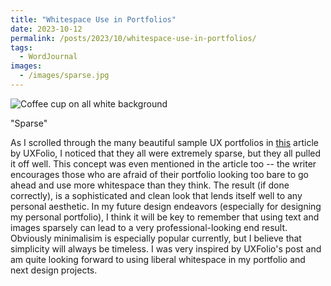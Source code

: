 ```yaml
---
title: "Whitespace Use in Portfolios"
date: 2023-10-12
permalink: /posts/2023/10/whitespace-use-in-portfolios/
tags:
  - WordJournal
images:
  - /images/sparse.jpg
---
```


![Coffee cup on all white background](/images/sparse.jpg)

"Sparse"

As I scrolled through the many beautiful sample UX portfolios in [this](https://blog.uxfol.io/ux-portfolio-examples/) article by UXFolio, I noticed that they all were extremely sparse, but they all pulled it off well. This concept was even mentioned in the article too -- the writer encourages those who are afraid of their portfolio looking too bare to go ahead and use more whitespace than they think. The result (if done correctly), is a sophisticated and clean look that lends itself well to any personal aesthetic. In my future design endeavors (especially for designing my personal portfolio), I think it will be key to remember that using text and images sparsely can lead to a very professional-looking end result. Obviously minimalisim is especially popular currently, but I believe that simplicity will always be timeless. I was very inspired by UXFolio's post and am quite looking forward to using liberal whitespace in my portfolio and next design projects.
